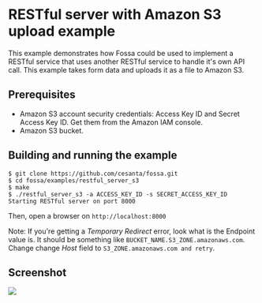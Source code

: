 RESTful server with Amazon S3 upload example
============================================

This example demonstrates how Fossa could be used to implement a RESTful
service that uses another RESTful service to handle it's own API call.
This example takes form data and uploads it as a file to Amazon S3.

## Prerequisites

- Amazon S3 account security credentials: Access Key ID and Secret Access
  Key ID. Get them from the Amazon IAM console.
- Amazon S3 bucket.

## Building and running the example

    $ git clone https://github.com/cesanta/fossa.git
    $ cd fossa/examples/restful_server_s3
    $ make
    $ ./restful_server_s3 -a ACCESS_KEY_ID -s SECRET_ACCESS_KEY_ID
    Starting RESTful server on port 8000

Then, open a browser on `http://localhost:8000`

Note: If you're getting a *Temporary Redirect* error, look what is the
Endpoint value is. It should be something like
`BUCKET_NAME.S3_ZONE.amazonaws.com`.
Change change *Host* field to `S3_ZONE.amazonaws.com and retry`.

## Screenshot

![](http://cesanta.com/images/fossa_s3_example.png)
